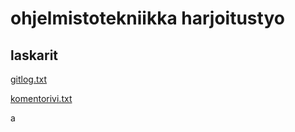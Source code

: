 # ohjelmistotekniikka harjoitustyo
## laskarit
[gitlog.txt](https://github.com/Jlukka/ot-2022-syksy-harjoitustyo/blob/master/laskarit/viikko1/gitlog.txt)

[komentorivi.txt](https://github.com/Jlukka/ot-2022-syksy-harjoitustyo/blob/master/laskarit/viikko1/komentorivi.txt)

a

